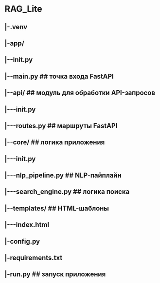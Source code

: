 # RAG_Lite #

## |-.venv ## 
## |-app/ ## 
## |--__init__.py ## 
## |--main.py ##                точка входа FastAPI 
## |--api/ ##                   модуль для обработки API-запросов 
## |---__init__.py ## 
## |---routes.py ##             маршруты FastAPI 
## |--core/ ##                  логика приложения 
## |---__init__.py ## 
## |---nlp_pipeline.py ##       NLP-пайплайн 
## |---search_engine.py ##      логика поиска 
## |--templates/ ##             HTML-шаблоны 
## |---index.html ## 
## |-config.py ## 
## |-requirements.txt ## 
## |-run.py ##                  запуск приложения 
